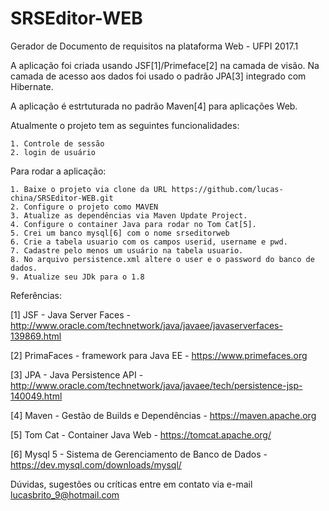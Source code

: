 # SRSEditor-WEB
Gerador de Documento de requisitos na plataforma Web - UFPI 2017.1

A aplicação foi criada usando JSF[1]/Primeface[2] na camada de visão. Na camada de acesso aos dados foi usado o padrão JPA[3] integrado com Hibernate.

A aplicação é estrtuturada no padrão Maven[4] para aplicações Web.

Atualmente o projeto tem as seguintes funcionalidades:

    1. Controle de sessão
    2. login de usuário

Para rodar a aplicação:

    1. Baixe o projeto via clone da URL https://github.com/lucas-china/SRSEditor-WEB.git
    2. Configure o projeto como MAVEN
    3. Atualize as dependências via Maven Update Project.
    4. Configure o container Java para rodar no Tom Cat[5].
    5. Crei um banco mysql[6] com o nome srseditorweb
    6. Crie a tabela usuario com os campos userid, username e pwd.
    7. Cadastre pelo menos um usuário na tabela usuario.
    8. No arquivo persistence.xml altere o user e o password do banco de dados.
    9. Atualize seu JDk para o 1.8

Referências:

[1] JSF -  Java Server Faces - http://www.oracle.com/technetwork/java/javaee/javaserverfaces-139869.html

[2] PrimaFaces - framework para Java EE - https://www.primefaces.org

[3] JPA - Java Persistence API - http://www.oracle.com/technetwork/java/javaee/tech/persistence-jsp-140049.html

[4] Maven - Gestão de Builds e Dependências - https://maven.apache.org

[5] Tom Cat - Container Java Web - https://tomcat.apache.org/

[6] Mysql 5 - Sistema de Gerenciamento de Banco de Dados - https://dev.mysql.com/downloads/mysql/

Dúvidas, sugestões ou críticas entre em contato via e-mail lucasbrito_9@hotmail.com
